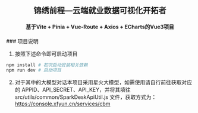 <h2 align="center">锦绣前程—云端就业数据可视化开拓者</h2>

<h4 align="center">基于Vite + Pinia + Vue-Route + Axios + ECharts的Vue3项目</h3> 
### 项目说明

1. 按照下述命令即可启动项目

```bash
npm install	# 初次启动安装相关依赖
npm run dev	# 启动项目
```

2. 对于其中的大模型对话本项目采用星火大模型，如需使用请自行前往获取对应的 APPID、API_SECRET、API_KEY，并将其填往 src/utils/common/SparkDeskApiUtil.js 文件，获取方式为：https://console.xfyun.cn/services/cbm
